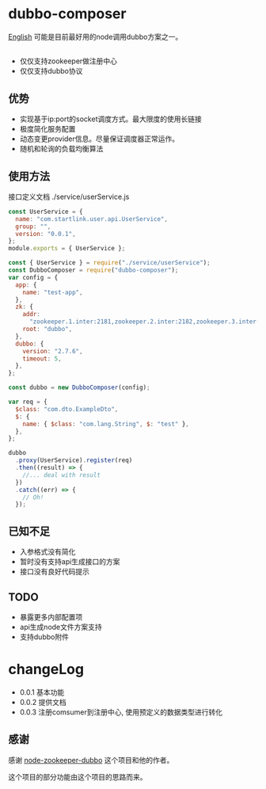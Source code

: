 # dubbo-composer

[English](ReadMe.md)
可能是目前最好用的node调用dubbo方案之一。

##
- 仅仅支持zookeeper做注册中心
- 仅仅支持dubbo协议


## 优势
- 实现基于ip:port的socket调度方式。最大限度的使用长链接
- 极度简化服务配置
- 动态变更provider信息。尽量保证调度器正常运作。
- 随机和轮询的负载均衡算法


## 使用方法
接口定义文档
./service/userService.js
```js
const UserService = {
  name: "com.startlink.user.api.UserService",
  group: "",
  version: "0.0.1",
};
module.exports = { UserService };
```


```js
const { UserService } = require("./service/userService");
const DubboComposer = require("dubbo-composer");
var config = {
  app: {
    name: "test-app",
  },
  zk: {
    addr:
      "zookeeper.1.inter:2181,zookeeper.2.inter:2182,zookeeper.3.inter:2183",
    root: "dubbo",
  },
  dubbo: {
    version: "2.7.6",
    timeout: 5,
  },
};

const dubbo = new DubboComposer(config);

var req = {
  $class: "com.dto.ExampleDto",
  $: {
    name: { $class: "com.lang.String", $: "test" },
  },
};

dubbo
  .proxy(UserService).register(req)
  .then((result) => {
    //... deal with result
  })
  .catch((err) => {
    // Oh!
  });
```



## 已知不足
- 入参格式没有简化
- 暂时没有支持api生成接口的方案
- 接口没有良好代码提示


## TODO
- 暴露更多内部配置项
- api生成node文件方案支持
- 支持dubbo附件

# changeLog
- 0.0.1 基本功能
- 0.0.2 提供文档
- 0.0.3 注册comsumer到注册中心, 使用预定义的数据类型进行转化

## 感谢

感谢 [node-zookeeper-dubbo](https://www.npmjs.com/package/node-zookeeper-dubbo) 这个项目和他的作者。

这个项目的部分功能由这个项目的思路而来。
